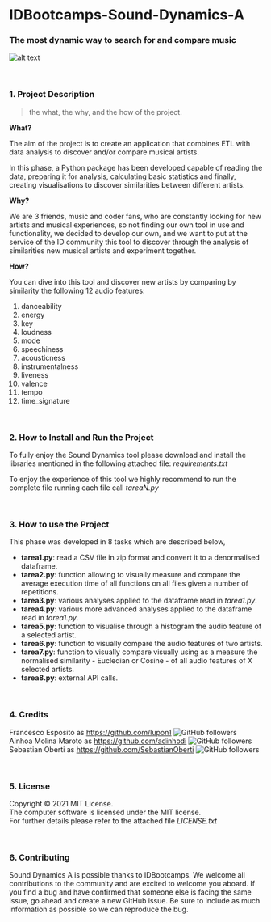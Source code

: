 # IDBootcamps-Sound-Dynamics-A
### The most dynamic way to search for and compare music

![alt text](https://www.solofondos.com/wp-content/uploads/2016/04/Music-HD-Wallpapers-10.jpg)

<p>&nbsp;</p>

### 1. Project Description

> the what, the why, and the how of the project. 


**What?**

The aim of the project is to create an application that combines ETL with data analysis to discover and/or compare musical artists.

In this phase, a Python package has been developed capable of reading the data, preparing it for analysis, calculating basic statistics and finally, creating visualisations to discover similarities between different artists.


**Why?**

We are 3 friends, music and coder fans, who are constantly looking for new artists and musical experiences, so not finding our own tool in use and functionality, we decided to develop our own, and we want to put at the service of the ID community this tool to discover through the analysis of similarities new musical artists and experiment together.


**How?**

You can dive into this tool and discover new artists by comparing by similarity the following 12 audio features: 

1. danceability
2. energy
3. key
4. loudness
5. mode
6. speechiness
7. acousticness
8. instrumentalness
9. liveness
10. valence
11. tempo
12. time_signature


<p>&nbsp;</p>

### 2. How to Install and Run the Project

To fully enjoy the Sound Dynamics tool please download and install the libraries mentioned in the following attached file: _requirements.txt_ 

To enjoy the experience of this tool we highly recommend to run the complete file running  each file call _tareaN.py_ 


<p>&nbsp;</p>

### 3. How to use the Project

This phase was developed in 8 tasks which are described below,

- **tarea1.py**: read a CSV file in zip format and convert it to a denormalised dataframe.
- **tarea2.py**: function allowing to visually measure and compare the average execution time of all functions on all files given a number of repetitions.
- **tarea3.py**: various analyses applied to the dataframe read in *tarea1.py*.
- **tarea4.py**: various more advanced analyses applied to the dataframe read in *tarea1.py*.
- **tarea5.py**: function to visualise through a histogram the audio feature of a selected artist.
- **tarea6.py**: function to visually compare the audio features of two artists.
- **tarea7.py**: function to visually compare visually using as a measure the normalised similarity - Eucledian or Cosine - of all audio features of X selected artists.
- **tarea8.py**: external API calls.


<p>&nbsp;</p>

### 4. Credits

Francesco Esposito as https://github.com/lupon1
![GitHub followers](https://img.shields.io/github/followers/lupon1?style=social)   
Ainhoa Molina Maroto as https://github.com/adinhodi
![GitHub followers](https://img.shields.io/github/followers/adinhodi?style=social)  
Sebastian Oberti as https://github.com/SebastianOberti
![GitHub followers](https://img.shields.io/github/followers/SebastianOberti?style=social)  


<p>&nbsp;</p>

### 5. License

Copyright © 2021 MIT License.  
The computer software is licensed under the MIT license.  
For further details please refer to the attached file _LICENSE.txt_  


<p>&nbsp;</p>

### 6. Contributing

Sound Dynamics A is possible thanks to IDBootcamps. We welcome all contributions to the community and are excited to welcome you aboard.
If you find a bug and have confirmed that someone else is facing the same issue, go ahead and create a new GitHub issue. Be sure to include as much information as possible so we can reproduce the bug.